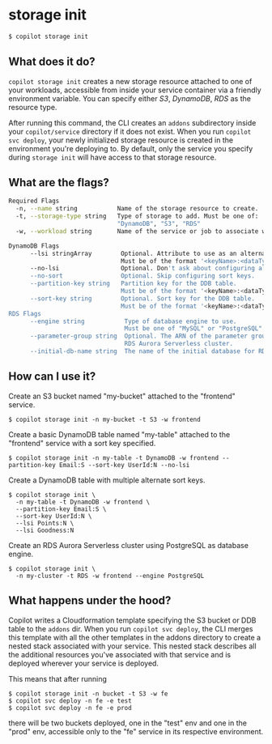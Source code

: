# storage init
```bash
$ copilot storage init
```
## What does it do?
`copilot storage init` creates a new storage resource attached to one of your workloads, accessible from inside your service container via a friendly environment variable. You can specify either *S3*, *DynamoDB*, *RDS* as the resource type.

After running this command, the CLI creates an `addons` subdirectory inside your `copilot/service` directory if it does not exist. When you run `copilot svc deploy`, your newly initialized storage resource is created in the environment you're deploying to. By default, only the service you specify during `storage init` will have access to that storage resource.

## What are the flags?
```bash
Required Flags
  -n, --name string           Name of the storage resource to create.
  -t, --storage-type string   Type of storage to add. Must be one of:
                              "DynamoDB", "S3", "RDS"
  -w, --workload string       Name of the service or job to associate with storage.

DynamoDB Flags
      --lsi stringArray        Optional. Attribute to use as an alternate sort key. May be specified up to 5 times.
                               Must be of the format '<keyName>:<dataType>'.
      --no-lsi                 Optional. Don't ask about configuring alternate sort keys.
      --no-sort                Optional. Skip configuring sort keys.
      --partition-key string   Partition key for the DDB table.
                               Must be of the format '<keyName>:<dataType>'.
      --sort-key string        Optional. Sort key for the DDB table.
                               Must be of the format '<keyName>:<dataType>'.
RDS Flags
      --engine string           Type of database engine to use.
                                Must be one of "MySQL" or "PostgreSQL".
      --parameter-group string  Optional. The ARN of the parameter group used for engine configurations in your 
                                RDS Aurora Serverless cluster.
      --initial-db-name string  The name of the initial database for RDS Aurora Serverless cluster.
```

## How can I use it? 
Create an S3 bucket named "my-bucket" attached to the "frontend" service.

```
$ copilot storage init -n my-bucket -t S3 -w frontend
```
Create a basic DynamoDB table named "my-table" attached to the "frontend" service with a sort key specified.

```
$ copilot storage init -n my-table -t DynamoDB -w frontend --partition-key Email:S --sort-key UserId:N --no-lsi
```

Create a DynamoDB table with multiple alternate sort keys.

```
$ copilot storage init \
  -n my-table -t DynamoDB -w frontend \
  --partition-key Email:S \
  --sort-key UserId:N \
  --lsi Points:N \
  --lsi Goodness:N
```

Create an RDS Aurora Serverless cluster using PostgreSQL as database engine.
```
$ copilot storage init \
  -n my-cluster -t RDS -w frontend --engine PostgreSQL
```

## What happens under the hood?
Copilot writes a Cloudformation template specifying the S3 bucket or DDB table to the `addons` dir. When you run `copilot svc deploy`, the CLI merges this template with all the other templates in the addons directory to create a nested stack associated with your service. This nested stack describes all the additional resources you've associated with that service and is deployed wherever your service is deployed. 

This means that after running
```
$ copilot storage init -n bucket -t S3 -w fe
$ copilot svc deploy -n fe -e test
$ copilot svc deploy -n fe -e prod
```
there will be two buckets deployed, one in the "test" env and one in the "prod" env, accessible only to the "fe" service in its respective environment. 
